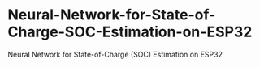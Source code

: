 # Neural-Network-for-State-of-Charge-SOC-Estimation-on-ESP32
Neural Network for State-of-Charge (SOC) Estimation on ESP32
